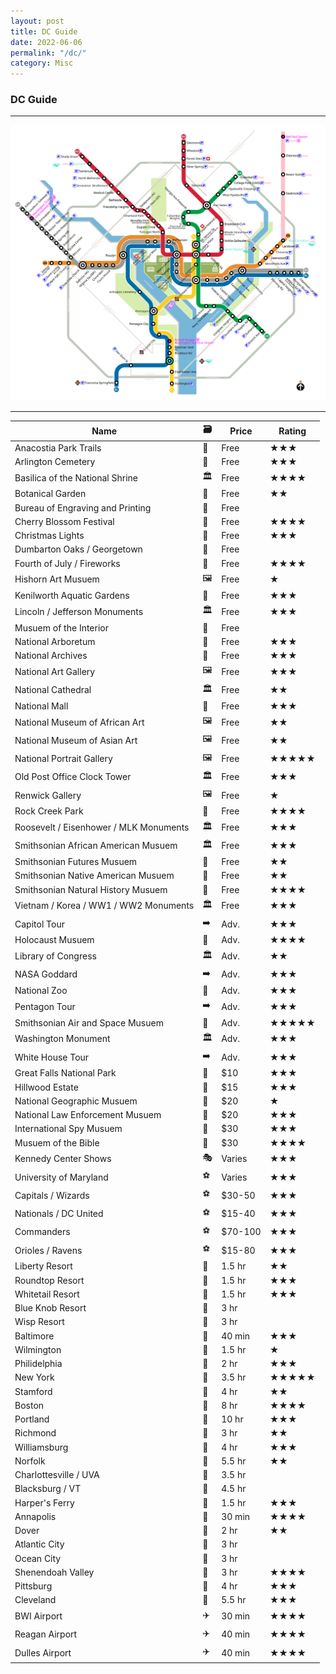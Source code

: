 ```yaml
---
layout: post
title: DC Guide
date: 2022-06-06
permalink: "/dc/"
category: Misc
---
```


### DC Guide

---

![DC-Metro](/assets/img/dc-metro.svg)

---

| Name | 🗃️ | Price | Rating |
| ---- | -------- | ----- | ------ |
| Anacostia Park Trails | 🌳 | Free | ★★★ |
| Arlington Cemetery | 🌳 | Free | ★★★ |
| Basilica of the National Shrine | 🏛️ | Free | ★★★★ |
| Botanical Garden | 🌳 | Free | ★★ |
| Bureau of Engraving and Printing | 🏺 | Free |  |
| Cherry Blossom Festival | 📅 | Free | ★★★★ |
| Christmas Lights | 📅 | Free | ★★★ |
| Dumbarton Oaks / Georgetown | 🏺 | Free |  |
| Fourth of July / Fireworks | 📅 | Free | ★★★★ |
| Hishorn Art Musuem | 🖼️ | Free | ★ |
| Kenilworth Aquatic Gardens | 🌳 | Free | ★★★ |
| Lincoln / Jefferson Monuments | 🏛️ | Free | ★★★ |
| Musuem of the Interior | 🏺 | Free |  |
| National Arboretum | 🌳 | Free | ★★★ |
| National Archives | 🏺 | Free | ★★★ |
| National Art Gallery | 🖼️ | Free | ★★★ |
| National Cathedral | 🏛️ | Free | ★★ |
| National Mall | 🌳 | Free | ★★★ |
| National Museum of African Art | 🖼️ | Free | ★★ |
| National Museum of Asian Art | 🖼️ | Free | ★★ |
| National Portrait Gallery | 🖼️ | Free | ★★★★★ |
| Old Post Office Clock Tower | 🏛️ | Free | ★★★ |
| Renwick Gallery | 🖼️ | Free | ★ |
| Rock Creek Park | 🌳 | Free | ★★★★ |
| Roosevelt / Eisenhower / MLK Monuments | 🏛️ | Free | ★★★ |
| Smithsonian African American Musuem | 🏛️ | Free | ★★★ |
| Smithsonian Futures Musuem | 🏺 | Free | ★★ |
| Smithsonian Native American Musuem | 🏺 | Free | ★★ |
| Smithsonian Natural History Musuem | 🏺 | Free | ★★★★ |
| Vietnam / Korea / WW1 / WW2 Monuments | 🏛️ | Free | ★★★ |
| Capitol Tour | ➡️ | Adv. | ★★★ |
| Holocaust Musuem | 🏺 | Adv. | ★★★★ |
| Library of Congress | 🏛️ | Adv. | ★★ |
| NASA Goddard | ➡️ | Adv. | ★★★ |
| National Zoo | 🌳 | Adv. | ★★★ |
| Pentagon Tour | ➡️ | Adv. | ★★★ |
| Smithsonian Air and Space Musuem | 🏺 | Adv. | ★★★★★ |
| Washington Monument | 🏛️ | Adv. | ★★★ |
| White House Tour | ➡️ | Adv. | ★★★ |
| Great Falls National Park | 🌳 | $10 | ★★★ |
| Hillwood Estate | 🌳 | $15 | ★★★ |
| National Geographic Musuem | 🏺 | $20 | ★ |
| National Law Enforcement Musuem | 🏺 | $20 | ★★★ |
| International Spy Musuem | 🏺 | $30 | ★★★ |
| Musuem of the Bible | 🏺 | $30 | ★★★★ |
| Kennedy Center Shows | 🎭 | Varies | ★★★ |
| University of Maryland | ⚽ | Varies | ★★★ |
| Capitals / Wizards | ⚽ | $30-50 | ★★★ |
| Nationals / DC United | ⚽ | $15-40 | ★★★ |
| Commanders | ⚽ | $70-100 | ★★★ |
| Orioles / Ravens | ⚽ | $15-80 | ★★★ |
| Liberty Resort | 🎿 | 1.5 hr | ★★ |
| Roundtop Resort | 🎿 | 1.5 hr | ★★★ |
| Whitetail Resort | 🎿 | 1.5 hr | ★★★ |
| Blue Knob Resort | 🎿 | 3 hr |  |
| Wisp Resort | 🎿 | 3 hr |  |
| Baltimore | 🚅 | 40 min | ★★★ |
| Wilmington | 🚅 | 1.5 hr | ★ |
| Philidelphia | 🚅 | 2 hr | ★★★ |
| New York | 🚅 | 3.5 hr | ★★★★★ |
| Stamford | 🚅 | 4 hr | ★★ |
| Boston | 🚅 | 8 hr | ★★★★ |
| Portland | 🚅 | 10 hr | ★★★ |
| Richmond | 🚅 | 3 hr | ★★ |
| Williamsburg | 🚅 | 4 hr | ★★★ |
| Norfolk | 🚅 | 5.5 hr | ★★ |
| Charlottesville / UVA | 🚅 | 3.5 hr |  |
| Blacksburg / VT | 🚅 | 4.5 hr |  |
| Harper's Ferry | 🚅 | 1.5 hr | ★★★ |
| Annapolis | 🚗 | 30 min | ★★★★ |
| Dover | 🚗 | 2 hr | ★★ |
| Atlantic City | 🚗 | 3 hr |  |
| Ocean City | 🚗 | 3 hr |  |
| Shenendoah Valley | 🌳 | 3 hr | ★★★★ |
| Pittsburg | 🚗 | 4 hr | ★★★ |
| Cleveland | 🚗 | 5.5 hr | ★★★ |
| BWI Airport | ✈️ | 30 min | ★★★★ |
| Reagan Airport | ✈️ | 40 min | ★★★★ |
| Dulles Airport | ✈️ | 40 min | ★★★★ |
